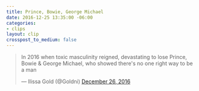 ```yaml
---
title: Prince, Bowie, George Michael
date: 2016-12-25 13:35:00 -06:00
categories:
- clips
layout: clip
crosspost_to_medium: false
---
```


<blockquote class="twitter-tweet" data-lang="en"><p lang="en" dir="ltr">In 2016 when toxic masculinity reigned, devastating to lose Prince, Bowie &amp; George Michael, who showed there&#39;s no one right way to be a man</p>&mdash; Ilissa Gold (@Goldni) <a href="https://twitter.com/Goldni/status/813172476418998276">December 26, 2016</a></blockquote>
<script async src="//platform.twitter.com/widgets.js" charset="utf-8"></script>